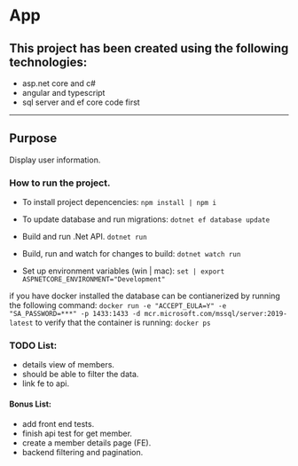 # App

## This project has been created using the following technologies:

- asp.net core and c#
- angular and typescript
- sql server and ef core code first

---

## Purpose

Display user information.

### How to run the project.

- To install project depencencies:
  `npm install | npm i`

- To update database and run migrations:
  `dotnet ef database update`

- Build and run .Net API.
  `dotnet run`

- Build, run and watch for changes to build:
  `dotnet watch run`

- Set up environment variables (win | mac):
  `set | export ASPNETCORE_ENVIRONMENT="Development"`

if you have docker installed the database can be contianerized by running the following command:
`docker run -e "ACCEPT_EULA=Y" -e "SA_PASSWORD=***" -p 1433:1433 -d mcr.microsoft.com/mssql/server:2019-latest`
to verify that the container is running:
`docker ps`

### TODO List:

- details view of members.
- should be able to filter the data.
- link fe to api.

#### Bonus List:

- add front end tests.
- finish api test for get member.
- create a member details page (FE).
- backend filtering and pagination.
